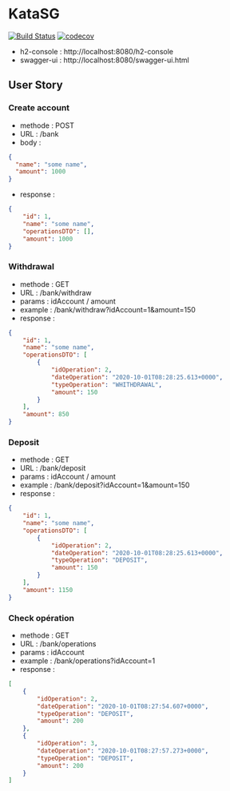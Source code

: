 # KataSG
[![Build Status](https://travis-ci.org/ErwanLT/KataSG.svg?branch=master)](https://travis-ci.org/ErwanLT/KataSG)
[![codecov](https://codecov.io/gh/ErwanLT/KataSG/branch/master/graph/badge.svg?token=UWGTO8C0S9)](undefined)

- h2-console : http://localhost:8080/h2-console
- swagger-ui : http://localhost:8080/swagger-ui.html

## User Story
### Create account

- methode : POST
- URL : /bank
- body :
```json
{  
  "name": "some name",
  "amount": 1000
} 
```
- response :
```json
{
    "id": 1,
    "name": "some name",
    "operationsDTO": [],
    "amount": 1000
}
```

### Withdrawal
- methode : GET
- URL : /bank/withdraw
- params : idAccount / amount
- example : /bank/withdraw?idAccount=1&amount=150
- response :
```json
{
    "id": 1,
    "name": "some name",
    "operationsDTO": [
        {
            "idOperation": 2,
            "dateOperation": "2020-10-01T08:28:25.613+0000",
            "typeOperation": "WHITHDRAWAL",
            "amount": 150
        }
    ],
    "amount": 850
}
```

### Deposit
- methode : GET
- URL : /bank/deposit
- params : idAccount / amount
- example : /bank/deposit?idAccount=1&amount=150
- response :
```json
{
    "id": 1,
    "name": "some name",
    "operationsDTO": [
        {
            "idOperation": 2,
            "dateOperation": "2020-10-01T08:28:25.613+0000",
            "typeOperation": "DEPOSIT",
            "amount": 150
        }
    ],
    "amount": 1150
}
```

### Check opération
- methode : GET
- URL : /bank/operations
- params : idAccount
- example : /bank/operations?idAccount=1
- response :
```json
[
    {
        "idOperation": 2,
        "dateOperation": "2020-10-01T08:27:54.607+0000",
        "typeOperation": "DEPOSIT",
        "amount": 200
    },
    {
        "idOperation": 3,
        "dateOperation": "2020-10-01T08:27:57.273+0000",
        "typeOperation": "DEPOSIT",
        "amount": 200
    }
]
```
